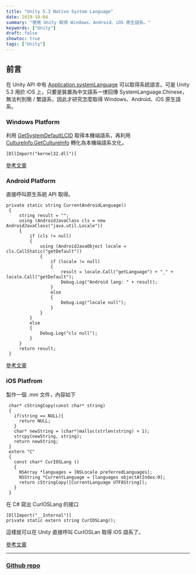 ```yaml
---
title: "Unity 5.3 Native System Language"
date: 2019-10-04
summary: "使用 Unity 取得 Windows、Android、iOS 原生語系。"
keywords: ["Unity"]
draft: false
showtoc: true
tags: ["Unity"]
---
```


## 前言

在 Unity API 中有 [Application.systemLanguage](https://docs.unity3d.com/530/Documentation/ScriptReference/Application-systemLanguage.html) 可以取得系統語言。可是 Unity 5.3 用於 iOS 上，只要是裝置為中文語系一律回傳 SystemLanguage.Chinese，無法判別簡 / 繁語系，因此才研究怎麼取得 Windows、Android、iOS 原生語系。

### Windows Platform

利用 [GetSystemDefaultLCID](https://docs.microsoft.com/en-us/windows/win32/api/winnls/nf-winnls-getsystemdefaultlcid) 取得本機端語系，再利用 [CultureInfo.GetCultureInfo](https://docs.microsoft.com/zh-tw/dotnet/api/system.globalization.cultureinfo.getcultureinfo?view=netframework-3.5) 轉化為本機端語系文化。

```CSharp
[DllImport("kernel32.dll")]
```

[參考文章](http://answers.unity.com/answers/1323282/view.html)

### Android Platform

直接呼叫原生系統 API 取得。

```CSharp
private static string CurrentAndroidLanguage()
 {
     string result = "";
     using (AndroidJavaClass cls = new AndroidJavaClass("java.util.Locale"))
     {
         if (cls != null)
         {
             using (AndroidJavaObject locale = cls.CallStatic("getDefault"))
             {
                 if (locale != null)
                 {
                     result = locale.Call("getLanguage") + "_" + locale.Call("getDefault");
                     Debug.Log("Android lang: " + result);
                 }
                 else
                 {
                     Debug.Log("locale null");
                 }
             }
         }
         else
         {
             Debug.Log("cls null");
         }
     }
     return result;
 }
```

[參考文章](https://forum.unity.com/threads/application-systemlanguage.211171/#post-1423369)

### iOS Platfrom

製作一個 .mm 文件，內容如下

```objc
 char* cStringCopy(const char* string)
 {
   if(string == NULL){
     return NULL;
   }
   char* newString = (char*)malloc(strlen(string) + 1);
   strcpy(newString, string);
   return newString;
 }
 extern "C"
 {
   const char* CurIOSLang ()
   {
     NSArray *languages = [NSLocale preferredLanguages];
     NSString *CurrentLanguage = [languages objectAtIndex:0];
     return cStringCopy([CurrentLanguage UTF8String]);
   }
 }
```

在 C# 寫出 CurIOSLang 的接口

```CSharp
[DllImport("__Internal")]
private static extern string CurIOSLang();
```

這樣就可以在 Unity 直接呼叫 CurIOSLan 取得 iOS 語系了。

[參考文章](https://blog.csdn.net/teng_ontheway/article/details/50277169)

---

### [Github repo](https://github.com/Wenrong274/NativeSystemLanguage)
